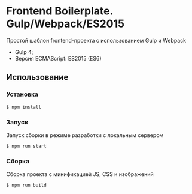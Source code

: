 # Frontend Boilerplate. Gulp/Webpack/ES2015
Простой шаблон frontend-проекта c использованием Gulp и Webpack

- Gulp 4;
- Версия ECMAScript: ES2015 (ES6)

## Использование

### Установка
```
$ npm install
```

### Запуск
Запуск сборки в режиме разработки с локальным сервером

```
$ npm run start
```

### Сборка
Сборка проекта c минификацией JS, CSS и изображений

```
$ npm run build
```
